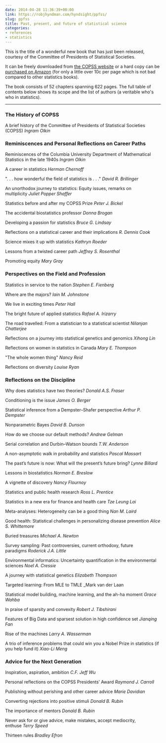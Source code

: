 ```yaml
---
date: 2014-04-28 11:36:39+00:00
link: https://robjhyndman.com/hyndsight/ppfss/
slug: ppfss
title: Past, present, and future of statistical science
categories:
- references
- statistics
---
```


This is the title of a wonderful new book that has just been released, courtesy of the Committee of Presidents of Statistical Societies.

It can be freely downloaded from [the COPSS website](https://higherlogicdownload.s3.amazonaws.com/AMSTAT/71a758c7-5229-4729-bb64-caf9d1cf855f/UploadedImages/past-present-future-copss.pdf) or a hard copy can be [purchased on Amazon](http://buy.geni.us/Proxy.ashx?TSID=140570\&GR_URL=http%3A%2F%2Fwww.amazon.com%2Fdp%2F1482204967) (for only a little over 10c per page which is not bad compared to other statistics books).

The book consists of 52 chapters spanning 622 pages. The full table of contents below shows its scope and the list of authors (a veritable who's who in statistics).<!-- more -->

* * *

### **The History of COPSS**

A brief history of the Committee of Presidents of Statistical Societies (COPSS) _Ingram Olkin_

### **Reminiscences and Personal Reflections on Career Paths**

Reminiscences of the Columbia University Department of Mathematical Statistics in the late 1940s _Ingram Olkin_

A career in statistics _Herman Chernoff_

". . . how wonderful the field of statistics is . . ." _David R. Brillinger_

An unorthodox journey to statistics: Equity issues, remarks on multiplicity _Juliet Popper Shaffer_

Statistics before and after my COPSS Prize _Peter J. Bickel_

The accidental biostatistics professor _Donna Brogan_

Developing a passion for statistics _Bruce G. Lindsay_

Reflections on a statistical career and their implications _R. Dennis Cook_

Science mixes it up with statistics _Kathryn Roeder_

Lessons from a twisted career path _Jeffrey S. Rosenthal_

Promoting equity _Mary Gray_

### **Perspectives on the Field and Profession**

Statistics in service to the nation _Stephen E. Fienberg_

Where are the majors? _Iain M. Johnstone_

We live in exciting times _Peter Hall_

The bright future of applied statistics _Rafael A. Irizarry_

The road travelled: From a statistician to a statistical scientist _Nilanjan Chatterjee_

Reflections on a journey into statistical genetics and genomics _Xihong Lin_

Reflections on women in statistics in Canada _Mary E. Thompson_

"The whole women thing" _Nancy Reid_

Reflections on diversity _Louise Ryan_

### **Reflections on the Discipline**

Why does statistics have two theories? _Donald A.S. Fraser_

Conditioning is the issue _James O. Berger_

Statistical inference from a Dempster–Shafer perspective _Arthur P. Dempster_

Nonparametric Bayes _David B. Dunson_

How do we choose our default methods? _Andrew Gelman_

Serial correlation and Durbin–Watson bounds _T.W. Anderson_

A non-asymptotic walk in probability and statistics _Pascal Massart_

The past’s future is now: What will the present’s future bring? _Lynne Billard_

Lessons in biostatistics _Norman E. Breslow_

A vignette of discovery _Nancy Flournoy_

Statistics and public health research _Ross L. Prentice_

Statistics in a new era for finance and health care _Tze Leung Lai_

Meta-analyses: Heterogeneity can be a good thing _Nan M. Laird_

Good health: Statistical challenges in personalizing disease prevention _Alice S. Whittemore_

Buried treasures _Michael A. Newton_

Survey sampling: Past controversies, current orthodoxy, future paradigms _Roderick J.A. Little_

Environmental informatics: Uncertainty quantification in the environmental sciences _Noel A. Cressie_

A journey with statistical genetics _Elizabeth Thompson_

Targeted learning: From MLE to TMLE _Mark van der Laan

Statistical model building, machine learning, and the ah-ha moment _Grace Wahba_

In praise of sparsity and convexity _Robert J. Tibshirani_

Features of Big Data and sparsest solution in high confidence set _Jianqing Fan_

Rise of the machines _Larry A. Wasserman_

A trio of inference problems that could win you a Nobel Prize in statistics (if you help fund it) _Xiao-Li Meng_

### **Advice for the Next Generation**

Inspiration, aspiration, ambition _C.F. Jeff Wu_

Personal reflections on the COPSS Presidents’ Award _Raymond J. Carroll_

Publishing without perishing and other career advice _Marie Davidian_

Converting rejections into positive stimuli _Donald B. Rubin_

The importance of mentors _Donald B. Rubin_

Never ask for or give advice, make mistakes, accept mediocrity, enthuse _Terry Speed_

Thirteen rules _Bradley Efron_
